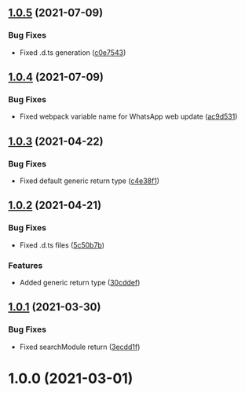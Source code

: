 ## [1.0.5](https://github.com/wppconnect-team/wppconnect-loader/compare/v1.0.4...v1.0.5) (2021-07-09)


### Bug Fixes

* Fixed .d.ts generation ([c0e7543](https://github.com/wppconnect-team/wppconnect-loader/commit/c0e75438ff62385fefc5f6528d7ff82e4e4a03fb))



## [1.0.4](https://github.com/wppconnect-team/wppconnect-loader/compare/v1.0.3...v1.0.4) (2021-07-09)


### Bug Fixes

* Fixed webpack variable name for WhatsApp web update ([ac9d531](https://github.com/wppconnect-team/wppconnect-loader/commit/ac9d53177f37c5749289ff10eeddbcb2b4104849))



## [1.0.3](https://github.com/wppconnect-team/wppconnect-loader/compare/v1.0.2...v1.0.3) (2021-04-22)


### Bug Fixes

* Fixed default generic return type ([c4e38f1](https://github.com/wppconnect-team/wppconnect-loader/commit/c4e38f19b04165ec1a5d52471157e7ea32d1112e))



## [1.0.2](https://github.com/wppconnect-team/wppconnect-loader/compare/v1.0.1...v1.0.2) (2021-04-21)


### Bug Fixes

* Fixed .d.ts files ([5c50b7b](https://github.com/wppconnect-team/wppconnect-loader/commit/5c50b7bb992d9dd05cd7efb14c2c40f5d9983f5c))


### Features

* Added generic return type ([30cddef](https://github.com/wppconnect-team/wppconnect-loader/commit/30cddef9130ba6072ebaf4ebb2994d8f1cd7aa40))



## [1.0.1](https://github.com/wppconnect-team/wppconnect-loader/compare/v1.0.0...v1.0.1) (2021-03-30)


### Bug Fixes

* Fixed searchModule return ([3ecdd1f](https://github.com/wppconnect-team/wppconnect-loader/commit/3ecdd1f13076ed0f1f552d595e04f7d150b0c4e0))



# 1.0.0 (2021-03-01)



